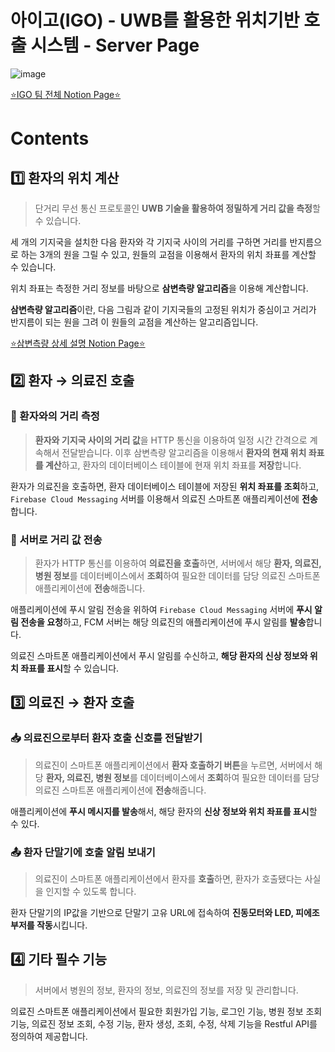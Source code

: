 # 아이고(IGO) - UWB를 활용한 위치기반 호출 시스템 - Server Page

![image](https://user-images.githubusercontent.com/49744558/230747438-2a7289f7-abd9-462d-b58b-c35fb11fa0e9.png)

[⭐️IGO 팀 전체 Notion Page⭐️](https://www.notion.so/IGO-UWB-e0a47b1eebb7448db78db0fefc6d49e6?pvs=4)

# **Contents**

## 1️⃣ **환자의 위치 계산**

> 단거리 무선 통신 프로토콜인 **UWB 기술을 활용하여 정밀하게 거리 값을 측정**할 수 있습니다.

세 개의 기지국을 설치한 다음 환자와 각 기지국 사이의 거리를 구하면 거리를 반지름으로 하는 3개의 원을 그릴 수 있고, 원들의 교점을 이용해서 환자의 위치 좌표를 계산할 수 있습니다.

위치 좌표는 측정한 거리 정보를 바탕으로 **삼변측량 알고리즘**을 이용해 계산합니다.

**삼변측량 알고리즘**이란, 다음 그림과 같이 기지국들의 고정된 위치가 중심이고 거리가 반지름이 되는 원을 그려 이 원들의 교점을 계산하는 알고리즘입니다.

[⭐️삼변측량 상세 설명 Notion Page⭐️](https://www.notion.so/4bf6700f7c95416b89e76c21370329eb?pvs=4)

## 2️⃣ **환자 → 의료진 호출**

### 📐 환자와의 거리 측정

> **환자와 기지국 사이의 거리 값**을 HTTP 통신을 이용하여 일정 시간 간격으로 계속해서 전달받습니다. 
이후 삼변측량 알고리즘을 이용해서 **환자의 현재 위치 좌표를 계산**하고, 환자의 데이터베이스 테이블에 현재 위치 좌표를 **저장**합니다.

환자가 의료진을 호출하면, 환자 데이터베이스 테이블에 저장된 **위치 좌표를 조회**하고, `Firebase Cloud Messaging` 서버를 이용해서 의료진 스마트폰 애플리케이션에 **전송**합니다.

### 📩 서버로 거리 값 전송

> 환자가 HTTP 통신를 이용하여 **의료진을 호출**하면,
서버에서 해당 **환자, 의료진, 병원 정보**를 데이터베이스에서 **조회**하여 필요한 데이터를 담당 의료진 스마트폰 애플리케이션에 **전송**해줍니다.

애플리케이션에 푸시 알림 전송을 위하여 `Firebase Cloud Messaging` 서버에 **푸시 알림 전송을 요청**하고, FCM 서버는 해당 의료진의 애플리케이션에 푸시 알림를 **발송**합니다. 

의료진 스마트폰 애플리케이션에서 푸시 알림를 수신하고, **해당 환자의 신상 정보와 위치 좌표를 표시**할 수 있습니다.

## 3️⃣ **의료진 → 환자 호출**

### 📥 **의료진으로부터 환자 호출 신호를 전달받기**

> 의료진이 스마트폰 애플리케이션에서 **환자 호출하기 버튼**을 누르면, 
서버에서 해당 **환자, 의료진, 병원 정보**를 데이터베이스에서 **조회**하여 필요한 데이터를 담당 의료진 스마트폰 애플리케이션에 **전송**해줍니다. 

애플리케이션에 **푸시 메시지를 발송**해서, 해당 환자의 **신상 정보와 위치 좌표를 표시**할 수 있다.

### 📤 **환자 단말기에 호출 알림 보내기**

> 의료진이 스마트폰 애플리케이션에서 환자를 **호출**하면, 환자가 호출됐다는 사실을 인지할 수 있도록 합니다. 

환자 단말기의 IP값을 기반으로 단말기 고유 URL에 접속하여 **진동모터와 LED, 피에조 부저를 작동**시킵니다.

## 4️⃣ **기타 필수 기능**

> 서버에서 병원의 정보, 환자의 정보, 의료진의 정보를 저장 및 관리합니다.

의료진 스마트폰 애플리케이션에서 필요한 회원가입 기능, 로그인 기능, 병원 정보 조회 기능, 의료진 정보 조회, 수정 기능, 환자 생성, 조회, 수정, 삭제 기능을 Restful API를 정의하여 제공합니다.

